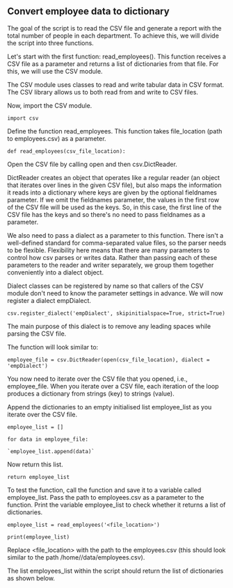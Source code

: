 ## Convert employee data to dictionary
The goal of the script is to read the CSV file and generate a report with the total number of people in each department. To achieve this, we will divide the script into three functions.

Let's start with the first function: read_employees(). This function receives a CSV file as a parameter and returns a list of dictionaries from that file. For this, we will use the CSV module.

The CSV module uses classes to read and write tabular data in CSV format. The CSV library allows us to both read from and write to CSV files.

Now, import the CSV module.

`import csv`

Define the function read_employees. This function takes file_location (path to employees.csv) as a parameter.

`def read_employees(csv_file_location):`

Open the CSV file by calling open and then csv.DictReader.

DictReader creates an object that operates like a regular reader (an object that iterates over lines in the given CSV file), but also maps the information it reads into a dictionary where keys are given by the optional fieldnames parameter. If we omit the fieldnames parameter, the values in the first row of the CSV file will be used as the keys. So, in this case, the first line of the CSV file has the keys and so there's no need to pass fieldnames as a parameter.

We also need to pass a dialect as a parameter to this function. There isn't a well-defined standard for comma-separated value files, so the parser needs to be flexible. Flexibility here means that there are many parameters to control how csv parses or writes data. Rather than passing each of these parameters to the reader and writer separately, we group them together conveniently into a dialect object.

Dialect classes can be registered by name so that callers of the CSV module don't need to know the parameter settings in advance. We will now register a dialect empDialect.

  `csv.register_dialect('empDialect', skipinitialspace=True, strict=True)`
  
The main purpose of this dialect is to remove any leading spaces while parsing the CSV file.

The function will look similar to:

  `employee_file = csv.DictReader(open(csv_file_location), dialect = 'empDialect')`
  
You now need to iterate over the CSV file that you opened, i.e., employee_file. When you iterate over a CSV file, each iteration of the loop produces a dictionary from strings (key) to strings (value).

Append the dictionaries to an empty initialised list employee_list as you iterate over the CSV file.

  `employee_list = []`
  
  `for data in employee_file:`
  
    `employee_list.append(data)`
    
Now return this list.

  `return employee_list`
  
To test the function, call the function and save it to a variable called employee_list. Pass the path to employees.csv as a parameter to the function. Print the variable employee_list to check whether it returns a list of dictionaries.

`employee_list = read_employees('<file_location>')`

`print(employee_list)`

Replace <file_location> with the path to the employees.csv (this should look similar to the path /home/<username>/data/employees.csv).

The list employees_list within the script should return the list of dictionaries as shown below.
